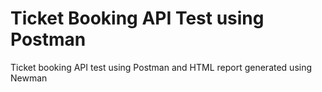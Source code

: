 # Ticket Booking API Test using Postman
Ticket booking API test using Postman and HTML report generated using Newman
